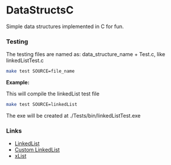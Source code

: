 # DataStructsC
Simple data structures implemented in C for fun.

<h3>Testing</h3>

The testing files are named as: data_structure_name + Test.c, like linkedListTest.c

```sh
make test SOURCE=file_name
```
**Example:**

This will compile the linkedList test file
```sh
make test SOURCE=linkedList
```
The exe will be created at ./Tests/bin/linkedListTest.exe

<h3>Links</h3>

- [LinkedList](https://github.com/CedoispirDB/DataStructsC/blob/main/DataStructs/linkedList.c)
- [Custom LinkedList](https://github.com/CedoispirDB/DataStructsC/blob/main/DataStructs/customLinkedList.c)
- [xList](https://github.com/CedoispirDB/DataStructsC/blob/main/DataStructs/xList.c)

